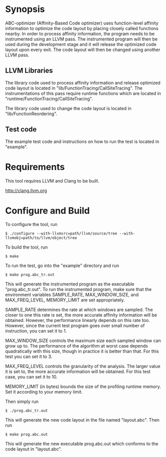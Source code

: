 Synopsis
========

ABC-optimizer (Affinity-Based Code optimizer) uses function-level affinity information to optimize the code layout by placing closely called functions nearby. 
In order to process affinity information, the program needs to be instrumented using an LLVM pass. 
The instrumented program will then be used during the development stage and it will release the optimized code layout upon every exit. The code layout will then be changed using another LLVM pass.

LLVM Libraries
--------------
The library code used to process affinity information and release optimized code layout is located in 
"lib/FunctionTracing/CallSiteTracing". The instrumentations of this pass require runtime functions which are located in "runtime/FunctionTracing/CallSiteTracing".

The library code used to change the code layout is located in "lib/FunctionReordering".

Test code
---------
The example test code and instructions on how to run the test is located in "example".

Requirements
============
This tool requires LLVM and Clang to be built.

http://clang.llvm.org

Configure and Build
==========================
To configure the tool, run

    $ ./configure --with-llvmsrc=path/llvm/source/tree --with-llvmobj=path/to/llvm/object/tree

To build the tool, run

    $ make
  
To run the test, go into the "example" directory and run

    $ make prog.abc_tr.out
  
This will generate the instrumented program as the executable "prog.abc_tr.out".
To run the instrumented program, make sure that the environment variables 
SAMPLE_RATE, MAX_WINDOW_SIZE, and MAX_FREQ_LEVEL, MEMORY_LIMIT are set appropriately.

SAMPLE_RATE determines the rate at which windows are sampled. The closer to one this rate is set, the 
more accurate affinity information will be obtained. However, the performance linearly depends on this rate too.
However, since the current test program goes over small number of instruction, you can set it to 1.

MAX_WINDOW_SIZE controls the maximum size each sampled window can grow up to. The performance 
of the algorithm at worst case depends quadratically with this size, though in practice it is better than that.
For this test you can set it to 3.

MAX_FREQ_LEVEL controls the granularity of the analysis. The larger value it is set to, the more accurate information
will be obtained. For this test case, you can set it to 10.

MEMORY_LIMIT (in bytes) bounds the size of the profiling runtime memory. Set it according to your memory limit.

Then simply run

    $ ./prog.abc_tr.out
  
This will generate the new code layout in the file named "layout.abc".
Then run

    $ make prog.abc.out
  
This will generate the new executable prog.abc.out which conforms to the code layout in "layout.abc".
